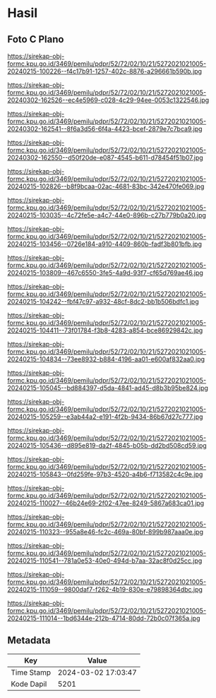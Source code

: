 # Hasil

## Foto C Plano

https://sirekap-obj-formc.kpu.go.id/3469/pemilu/pdpr/52/72/02/10/21/5272021021005-20240215-100226--f4c17b91-1257-402c-8876-a296661b590b.jpg

https://sirekap-obj-formc.kpu.go.id/3469/pemilu/pdpr/52/72/02/10/21/5272021021005-20240302-162526--ec4e5969-c028-4c29-94ee-0053c1322546.jpg

https://sirekap-obj-formc.kpu.go.id/3469/pemilu/pdpr/52/72/02/10/21/5272021021005-20240302-162541--8f6a3d56-6f4a-4423-bcef-2879e7c7bca9.jpg

https://sirekap-obj-formc.kpu.go.id/3469/pemilu/pdpr/52/72/02/10/21/5272021021005-20240302-162550--d50f20de-e087-4545-b611-d78454f51b07.jpg

https://sirekap-obj-formc.kpu.go.id/3469/pemilu/pdpr/52/72/02/10/21/5272021021005-20240215-102826--b8f9bcaa-02ac-4681-83bc-342e470fe069.jpg

https://sirekap-obj-formc.kpu.go.id/3469/pemilu/pdpr/52/72/02/10/21/5272021021005-20240215-103035--4c72fe5e-a4c7-44e0-896b-c27b779b0a20.jpg

https://sirekap-obj-formc.kpu.go.id/3469/pemilu/pdpr/52/72/02/10/21/5272021021005-20240215-103456--0726e184-a910-4409-860b-fadf3b801bfb.jpg

https://sirekap-obj-formc.kpu.go.id/3469/pemilu/pdpr/52/72/02/10/21/5272021021005-20240215-103809--467c6550-3fe5-4a9d-93f7-cf65d769ae46.jpg

https://sirekap-obj-formc.kpu.go.id/3469/pemilu/pdpr/52/72/02/10/21/5272021021005-20240215-104242--fbf47c97-a932-48cf-8dc2-bb1b506bdfc1.jpg

https://sirekap-obj-formc.kpu.go.id/3469/pemilu/pdpr/52/72/02/10/21/5272021021005-20240215-104411--73f01784-f3b8-4283-a854-bce86929842c.jpg

https://sirekap-obj-formc.kpu.go.id/3469/pemilu/pdpr/52/72/02/10/21/5272021021005-20240215-104834--73ee8932-b884-4196-aa01-e600af832aa0.jpg

https://sirekap-obj-formc.kpu.go.id/3469/pemilu/pdpr/52/72/02/10/21/5272021021005-20240215-105045--bd884397-d5da-4841-ad45-d8b3b95be824.jpg

https://sirekap-obj-formc.kpu.go.id/3469/pemilu/pdpr/52/72/02/10/21/5272021021005-20240215-105259--e3ab44a2-e191-4f2b-9434-86b67d27c777.jpg

https://sirekap-obj-formc.kpu.go.id/3469/pemilu/pdpr/52/72/02/10/21/5272021021005-20240215-105436--d895e819-da2f-4845-b05b-dd2bd508cd59.jpg

https://sirekap-obj-formc.kpu.go.id/3469/pemilu/pdpr/52/72/02/10/21/5272021021005-20240215-105843--0fd259fe-97b3-4520-a4b6-f713582c4c9e.jpg

https://sirekap-obj-formc.kpu.go.id/3469/pemilu/pdpr/52/72/02/10/21/5272021021005-20240215-110027--46b24e69-2f02-47ee-8249-5867a683ca01.jpg

https://sirekap-obj-formc.kpu.go.id/3469/pemilu/pdpr/52/72/02/10/21/5272021021005-20240215-110323--955a8e46-fc2c-469a-80bf-899b987aaa0e.jpg

https://sirekap-obj-formc.kpu.go.id/3469/pemilu/pdpr/52/72/02/10/21/5272021021005-20240215-110541--781a0e53-40e0-494d-b7aa-32ac8f0d25cc.jpg

https://sirekap-obj-formc.kpu.go.id/3469/pemilu/pdpr/52/72/02/10/21/5272021021005-20240215-111059--9800daf7-f262-4b19-830e-e79898364dbc.jpg

https://sirekap-obj-formc.kpu.go.id/3469/pemilu/pdpr/52/72/02/10/21/5272021021005-20240215-111014--1bd6344e-212b-4714-80dd-72b0c07f365a.jpg


## Metadata

| Key        | Value               |
| ---------- | ------------------- |
| Time Stamp | 2024-03-02 17:03:47 |
| Kode Dapil | 5201                |



